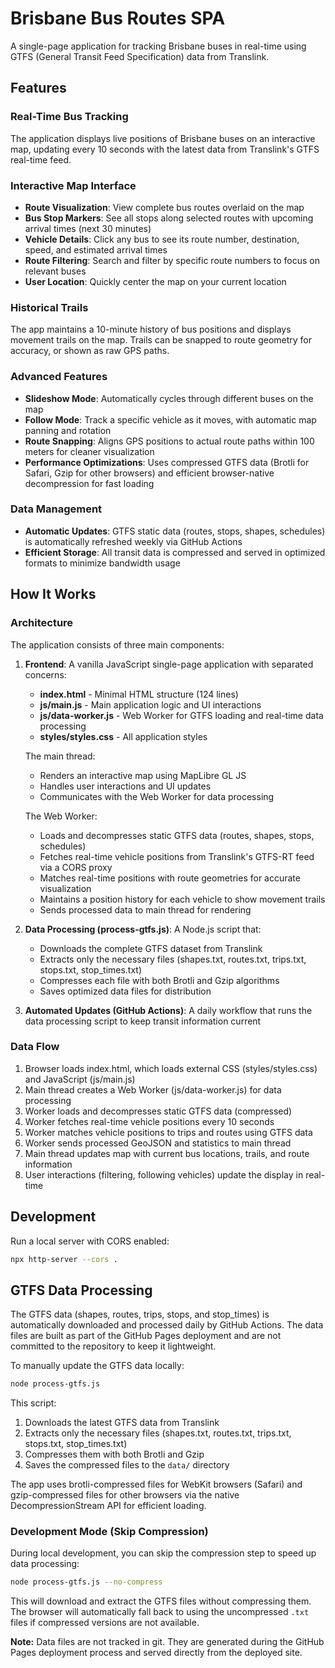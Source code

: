 # Brisbane Bus Routes SPA

A single-page application for tracking Brisbane buses in real-time using GTFS (General Transit Feed Specification) data from Translink.

## Features

### Real-Time Bus Tracking
The application displays live positions of Brisbane buses on an interactive map, updating every 10 seconds with the latest data from Translink's GTFS real-time feed.

### Interactive Map Interface
- **Route Visualization**: View complete bus routes overlaid on the map
- **Bus Stop Markers**: See all stops along selected routes with upcoming arrival times (next 30 minutes)
- **Vehicle Details**: Click any bus to see its route number, destination, speed, and estimated arrival times
- **Route Filtering**: Search and filter by specific route numbers to focus on relevant buses
- **User Location**: Quickly center the map on your current location

### Historical Trails
The app maintains a 10-minute history of bus positions and displays movement trails on the map. Trails can be snapped to route geometry for accuracy, or shown as raw GPS paths.

### Advanced Features
- **Slideshow Mode**: Automatically cycles through different buses on the map
- **Follow Mode**: Track a specific vehicle as it moves, with automatic map panning and rotation
- **Route Snapping**: Aligns GPS positions to actual route paths within 100 meters for cleaner visualization
- **Performance Optimizations**: Uses compressed GTFS data (Brotli for Safari, Gzip for other browsers) and efficient browser-native decompression for fast loading

### Data Management
- **Automatic Updates**: GTFS static data (routes, stops, shapes, schedules) is automatically refreshed weekly via GitHub Actions
- **Efficient Storage**: All transit data is compressed and served in optimized formats to minimize bandwidth usage

## How It Works

### Architecture

The application consists of three main components:

1. **Frontend**: A vanilla JavaScript single-page application with separated concerns:
   - **index.html** - Minimal HTML structure (124 lines)
   - **js/main.js** - Main application logic and UI interactions
   - **js/data-worker.js** - Web Worker for GTFS loading and real-time data processing
   - **styles/styles.css** - All application styles
   
   The main thread:
   - Renders an interactive map using MapLibre GL JS
   - Handles user interactions and UI updates
   - Communicates with the Web Worker for data processing
   
   The Web Worker:
   - Loads and decompresses static GTFS data (routes, shapes, stops, schedules)
   - Fetches real-time vehicle positions from Translink's GTFS-RT feed via a CORS proxy
   - Matches real-time positions with route geometries for accurate visualization
   - Maintains a position history for each vehicle to show movement trails
   - Sends processed data to main thread for rendering

2. **Data Processing (process-gtfs.js)**: A Node.js script that:
   - Downloads the complete GTFS dataset from Translink
   - Extracts only the necessary files (shapes.txt, routes.txt, trips.txt, stops.txt, stop_times.txt)
   - Compresses each file with both Brotli and Gzip algorithms
   - Saves optimized data files for distribution

3. **Automated Updates (GitHub Actions)**: A daily workflow that runs the data processing script to keep transit information current

### Data Flow

1. Browser loads index.html, which loads external CSS (styles/styles.css) and JavaScript (js/main.js)
2. Main thread creates a Web Worker (js/data-worker.js) for data processing
3. Worker loads and decompresses static GTFS data (compressed)
4. Worker fetches real-time vehicle positions every 10 seconds
5. Worker matches vehicle positions to trips and routes using GTFS data
6. Worker sends processed GeoJSON and statistics to main thread
7. Main thread updates map with current bus locations, trails, and route information
8. User interactions (filtering, following vehicles) update the display in real-time

## Development

Run a local server with CORS enabled:

```bash
npx http-server --cors .
```

## GTFS Data Processing

The GTFS data (shapes, routes, trips, stops, and stop_times) is automatically downloaded and processed daily by GitHub Actions. The data files are built as part of the GitHub Pages deployment and are not committed to the repository to keep it lightweight.

To manually update the GTFS data locally:

```bash
node process-gtfs.js
```

This script:
1. Downloads the latest GTFS data from Translink
2. Extracts only the necessary files (shapes.txt, routes.txt, trips.txt, stops.txt, stop_times.txt)
3. Compresses them with both Brotli and Gzip
4. Saves the compressed files to the `data/` directory

The app uses brotli-compressed files for WebKit browsers (Safari) and gzip-compressed files for other browsers via the native DecompressionStream API for efficient loading.

### Development Mode (Skip Compression)

During local development, you can skip the compression step to speed up data processing:

```bash
node process-gtfs.js --no-compress
```

This will download and extract the GTFS files without compressing them. The browser will automatically fall back to using the uncompressed `.txt` files if compressed versions are not available.

**Note:** Data files are not tracked in git. They are generated during the GitHub Pages deployment process and served directly from the deployed site.

